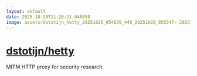 ```yaml
---
layout: default
date: 2025-10-20T11:26:21.040058
image: assets/dstotijn_hetty_20251020_054839_440_20251020_055547--20251020T075547510--cropped.png
---
```


# [dstotijn/hetty](https://github.com/dstotijn/hetty/)

MITM HTTP proxy for security research
